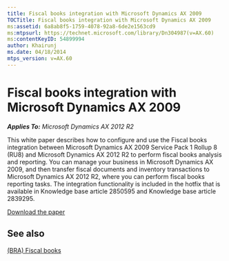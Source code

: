 ```yaml
---
title: Fiscal books integration with Microsoft Dynamics AX 2009
TOCTitle: Fiscal books integration with Microsoft Dynamics AX 2009
ms:assetid: 6a8ab8f5-1759-4078-92a8-6de2e1563cd9
ms:mtpsurl: https://technet.microsoft.com/library/Dn304987(v=AX.60)
ms:contentKeyID: 54899994
author: Khairunj
ms.date: 04/18/2014
mtps_version: v=AX.60
---
```


# Fiscal books integration with Microsoft Dynamics AX 2009 


_**Applies To:** Microsoft Dynamics AX 2012 R2_

This white paper describes how to configure and use the Fiscal books integration between Microsoft Dynamics AX 2009 Service Pack 1 Rollup 8 (RU8) and Microsoft Dynamics AX 2012 R2 to perform fiscal books analysis and reporting. You can manage your business in Microsoft Dynamics AX 2009, and then transfer fiscal documents and inventory transactions to Microsoft Dynamics AX 2012 R2, where you can perform fiscal books reporting tasks. The integration functionality is included in the hotfix that is available in Knowledge base article 2850595 and Knowledge base article 2839295.

[Download the paper](http://go.microsoft.com/fwlink/?linkid=306013)

## See also

[(BRA) Fiscal books](bra-fiscal-books.md)

  


